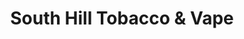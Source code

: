 ---
title: "South Hill Tobacco & Vape"
url: /south-hill/south-hill-tobacco-and-vape/
shop: tobacco
---
